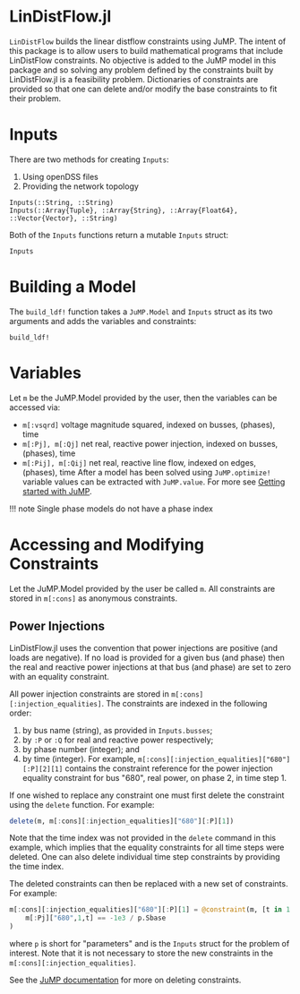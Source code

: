# LinDistFlow.jl

`LinDistFlow` builds the linear distflow constraints using JuMP. 
The intent of this package is to allow users to build mathematical programs that include LinDistFlow constraints.
No objective is added to the JuMP model in this package and so solving any problem defined by the constraints built by LinDistFlow.jl is a feasibility problem. Dictionaries of constraints are provided so that one can delete and/or modify the base constraints to fit their problem.

# Inputs
There are two methods for creating `Inputs`:
1. Using openDSS files
2. Providing the network topology
```@docs
Inputs(::String, ::String)
Inputs(::Array{Tuple}, ::Array{String}, ::Array{Float64}, ::Vector{Vector}, ::String)
```
Both of the `Inputs` functions return a mutable `Inputs` struct:
```@docs
Inputs
```

# Building a Model
The `build_ldf!` function takes a `JuMP.Model` and `Inputs` struct as its two arguments and adds the variables and constraints:
```@docs
build_ldf!
```

# Variables
Let `m` be the JuMP.Model provided by the user, then the variables can be accessed via:
- `m[:vsqrd]` voltage magnitude squared, indexed on busses, (phases), time
- `m[:Pj], m[:Qj]` net real, reactive power injection, indexed on busses, (phases), time
- `m[:Pij], m[:Qij]` net real, reactive line flow, indexed on edges, (phases), time
After a model has been solved using `JuMP.optimize!` variable values can be extracted with `JuMP.value`. For more see [Getting started with JuMP](https://jump.dev/JuMP.jl/stable/tutorials/getting_started/getting_started_with_JuMP/#Getting-started-with-JuMP).


!!! note
    Single phase models do not have a phase index

# Accessing and Modifying Constraints
Let the JuMP.Model provided by the user be called `m`. All constraints are stored in `m[:cons]` as anonymous constraints.

## Power Injections
LinDistFlow.jl uses the convention that power injections are positive (and loads are negative). If no load is provided for a given bus (and phase) then the real and reactive power injections at that bus (and phase) are set to zero with an equality constraint.

All power injection constraints are stored in `m[:cons][:injection_equalities]`. The constraints are indexed in the following order:
1. by bus name (string), as provided in `Inputs.busses`;
2. by `:P` or `:Q` for real and reactive power respectively;
3. by phase number (integer); and
4. by time (integer).
For example, `m[:cons][:injection_equalities]["680"][:P][2][1]` contains the constraint reference for the power injection equality constraint for bus "680", real power, on phase 2, in time step 1.

If one wished to replace any constraint one must first delete the constraint using the `delete` function. For example:
```julia
delete(m, m[:cons][:injection_equalities]["680"][:P][1])
```
Note that the time index was not provided in the `delete` command in this example, which implies that the equality constraints for all time steps were deleted. One can also delete individual time step constraints by providing the time index.

The deleted constraints can then be replaced with a new set of constraints. For example:
```julia
m[:cons][:injection_equalities]["680"][:P][1] = @constraint(m, [t in 1:p.Ntimesteps],
    m[:Pj]["680",1,t] == -1e3 / p.Sbase
)
```
where `p` is short for "parameters" and is the `Inputs` struct for the problem of interest. Note that it is not necessary to store the new constraints in the `m[:cons][:injection_equalities]`.

See the [JuMP documentation](https://jump.dev/JuMP.jl/stable/manual/constraints/#Delete-a-constraint) for more on deleting constraints.